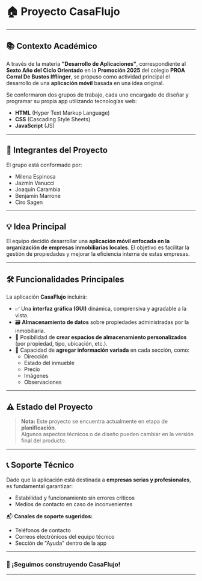# 🏠 Proyecto **CasaFlujo**

---

## 📚 Contexto Académico

A través de la materia **"Desarrollo de Aplicaciones"**, correspondiente al **Sexto Año del Ciclo Orientado** en la **Promoción 2025** del colegio **PROA Corral De Bustos Ifflinger**, se propuso como actividad principal el desarrollo de una **aplicación móvil** basada en una idea original.

Se conformaron dos grupos de trabajo, cada uno encargado de diseñar y programar su propia app utilizando tecnologías web:

- **HTML** (Hyper Text Markup Language)
- **CSS** (Cascading Style Sheets)
- **JavaScript** (JS)

---

## 👥 Integrantes del Proyecto

El grupo está conformado por:

- Milena Espinosa  
- Jazmín Vanucci  
- Joaquín Carambia  
- Benjamín Marrone  
- Ciro Sagen  

---

## 💡 Idea Principal

El equipo decidió desarrollar una **aplicación móvil enfocada en la organización de empresas inmobiliarias locales**. El objetivo es facilitar la gestión de propiedades y mejorar la eficiencia interna de estas empresas.

---

## 🛠️ Funcionalidades Principales

La aplicación **CasaFlujo** incluirá:

- ✅ Una **interfaz gráfica (GUI)** dinámica, comprensiva y agradable a la vista.
- 🗃️ **Almacenamiento de datos** sobre propiedades administradas por la inmobiliaria.
- 🏢 Posibilidad de **crear espacios de almacenamiento personalizados** (por propiedad, tipo, ubicación, etc.).
- 📝 Capacidad de **agregar información variada** en cada sección, como:
  - Dirección
  - Estado del inmueble
  - Precio
  - Imágenes
  - Observaciones

---

## ⚠️ Estado del Proyecto

> **Nota:** Este proyecto se encuentra actualmente en etapa de **planificación**.  
Algunos aspectos técnicos o de diseño pueden cambiar en la versión final del producto.

---

## 📞 Soporte Técnico

Dado que la aplicación está destinada a **empresas serias y profesionales**, es fundamental garantizar:

- Estabilidad y funcionamiento sin errores críticos
- Medios de contacto en caso de inconvenientes

📬 **Canales de soporte sugeridos:**

- Teléfonos de contacto  
- Correos electrónicos del equipo técnico  
- Sección de "Ayuda" dentro de la app  

---

### 🏁 ¡Seguimos construyendo CasaFlujo!

---
